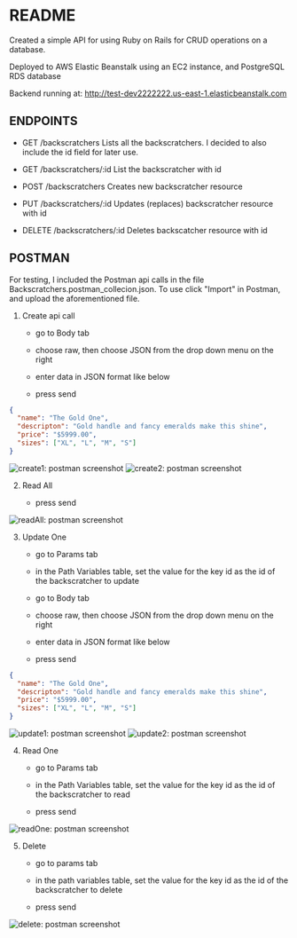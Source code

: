# README

Created a simple API for using Ruby on Rails for CRUD operations on a database.

Deployed to AWS Elastic Beanstalk using an EC2 instance, and PostgreSQL RDS database

Backend running at:
http://test-dev2222222.us-east-1.elasticbeanstalk.com

## ENDPOINTS

- GET /backscratchers
  Lists all the backscratchers. I decided to also include the id field for later use.

- GET /backscratchers/:id
  List the backscratcher with id

- POST /backscratchers
  Creates new backscratcher resource

- PUT /backscratchers/:id
  Updates (replaces) backscratcher resource with id

- DELETE /backscratchers/:id
  Deletes backscatcher resource with id

## POSTMAN

For testing, I included the Postman api calls in the file Backscratchers.postman_collecion.json. To use click "Import" in Postman, and upload the aforementioned file.

1. Create api call

   - go to Body tab

   - choose raw, then choose JSON from the drop down menu on the right

   - enter data in JSON format like below

   - press send

```json
{
  "name": "The Gold One",
  "descripton": "Gold handle and fancy emeralds make this shine",
  "price": "$5999.00",
  "sizes": ["XL", "L", "M", "S"]
}
```

![create1: postman screenshot](./postmanImages/create1.png)
![create2: postman screenshot](./postmanImages/create2.png)

2. Read All

   - press send

![readAll: postman screenshot](./postmanImages/readAll.png)

3. Update One

   - go to Params tab

   - in the Path Variables table, set the value for the key id as the id of the backscratcher to update

   - go to Body tab

   - choose raw, then choose JSON from the drop down menu on the right

   - enter data in JSON format like below

   - press send

```json
{
  "name": "The Gold One",
  "descripton": "Gold handle and fancy emeralds make this shine",
  "price": "$5999.00",
  "sizes": ["XL", "L", "M", "S"]
}
```

![update1: postman screenshot](./postmanImages/update1.png)
![update2: postman screenshot](./postmanImages/update2.png)

4. Read One

   - go to Params tab

   - in the Path Variables table, set the value for the key id as the id of the backscratcher to read

   - press send

![readOne: postman screenshot](./postmanImages/readOne.png)

5. Delete

   - go to params tab

   - in the path variables table, set the value for the key id as the id of the backscratcher to delete

   - press send

![delete: postman screenshot](./postmanImages/delete.png)
